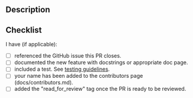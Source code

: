  <!--
Thanks for contributing to DASCore, community contributions are most welcomed!

Before contributing, please read through the [contributors doc](https://dascore.org/contributing/contributing.html)

Before making big changes to the code or adding large complex features, it is a good idea to
[open a discussion](https://github.com/DASDAE/dascore/discussions). Don't hesitate to ask a question or for
help if something isn't clear.
-->

## Description

<!--
Please describe your PR here. What problem are you trying to solve, or what feature are you adding?

Also link any relevant issues/discussions (this can be done using the issue/discussion number preceded by a
pound sign, e.g. `#12` without the backticks)
-->

## Checklist

I have (if applicable):

- [ ] referenced the GitHub issue this PR closes.
- [ ] documented the new feature with docstrings or appropriate doc page.
- [ ] included a test. See [testing guidelines](https://dascore.org/contributing/testing.html).
- [ ] your name has been added to the contributors page (docs/contributors.md).
- [ ] added the "read_for_review" tag once the PR is ready to be reviewed.
